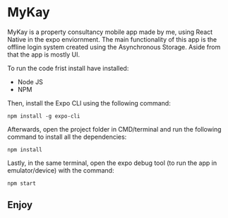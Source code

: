 # MyKay
MyKay is a property consultancy mobile app made by me, using React Native in the expo enviornment. The main functionality of this app is the offline login system created using the Asynchronous Storage. Aside from that the app is mostly UI.

To run the code frist install have installed:
- Node JS 
- NPM

Then, install the Expo CLI using the following command:
```
npm install -g expo-cli
```
Afterwards, open the project folder in CMD/terminal and run the following command to install all the dependencies:
```
npm install
```

Lastly, in the same terminal, open the expo debug tool (to run the app in emulator/device) with the command:
```
npm start
```

## Enjoy
